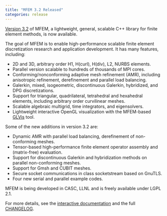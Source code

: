 ```yaml
---
title: "MFEM 3.2 Released"
categories: release
---
```


[Version 3.2](https://mfem.org/download/) of MFEM, a lightweight, general, scalable C++ library for finite element methods, is now available.

The goal of MFEM is to enable high-performance scalable finite element discretization research and application development. It has many features, including:

- 2D and 3D, arbitrary order H1, H(curl), H(div), L2, NURBS elements.
- Parallel version scalable to hundreds of thousands of MPI cores.
- Conforming/nonconforming adaptive mesh refinement (AMR), including anisotropic refinement, derefinement and parallel load balancing.
- Galerkin, mixed, isogeometric, discontinuous Galerkin, hybridized, and DPG discretizations.
- Support for triangular, quadrilateral, tetrahedral and hexahedral elements, including arbitrary order curvilinear meshes.
- Scalable algebraic multigrid, time integrators, and eigensolvers.
- Lightweight interactive OpenGL visualization with the MFEM-based [GLVis](http://glvis.org) tool.

Some of the new additions in version 3.2 are:

- Dynamic AMR with parallel load balancing, derefinement of non-conforming meshes.
- Tensor-based high-performance finite element operator assembly and (matrix-free) evaluation.
- Support for discontinuous Galerkin and hybridization methods on parallel non-conforming meshes.
- Support for Gmsh and CUBIT meshes.
- Secure socket communications in class socketstream based on GnuTLS.
- Four new serial and parallel example codes.

MFEM is being developed in CASC, LLNL and is freely available under LGPL 2.1.

For more details, see the [interactive documentation](http://mfem.org/examples) and the full [CHANGELOG](https://raw.githubusercontent.com/mfem/mfem/master/CHANGELOG).
